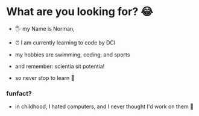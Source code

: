 # What are you looking for? 😂
- 🖐️ my Name is Norman,
- ⏰ I am currently learning to code by DCI
- my hobbies are swimming, coding, and sports

- and remember: scientia sit potentia!
- so never stop to learn 📖
  
### funfact? 
- in childhood, I hated computers, and I never thought I'd work on them 🤔
